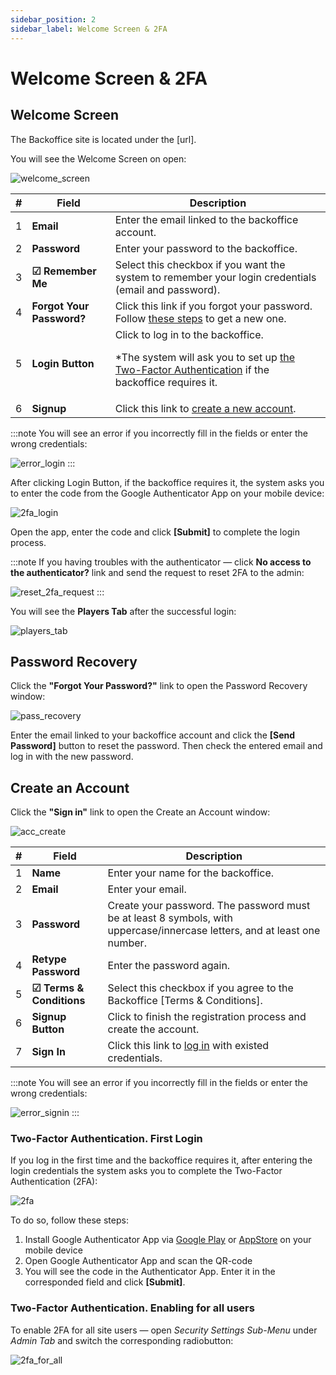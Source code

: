 ```yaml
---
sidebar_position: 2
sidebar_label: Welcome Screen & 2FA
---
```


# Welcome Screen & 2FA

## Welcome Screen

The Backoffice site is located under the [url].

You will see the Welcome Screen on open:

![welcome_screen](https://i.imgur.com/eO3MBQO.png)

| # | Field | Description |
|-|-|-|
| 1 | **Email** | Enter the email linked to the backoffice account. |
| 2 | **Password** | Enter your password to the backoffice. |
| 3 | **☑ Remember Me** | Select this checkbox if you want the system to remember your login credentials (email and password). |
| 4 | **Forgot Your Password?** | Click this link if you forgot your password. Follow [these steps](#password-recovery) to get a new one. |
| 5 | **Login Button** | Click to log in to the backoffice.<p>*The system will ask you to set up [the Two-Factor Authentication](#two-factor-authentication-first-login) if the backoffice requires it.</p> |
| 6 | **Signup** | Click this link to [create a new account](#create-an-account). |

:::note
You will see an error if you incorrectly fill in the fields or enter the wrong credentials:

![error_login](https://i.imgur.com/T9JQR12.png)
:::

After clicking Login Button, if the backoffice requires it, the system asks you to enter the code from the Google Authenticator App on your mobile device:

![2fa_login](https://i.imgur.com/kI7FIwx.png)

Open the app, enter the code and click **[Submit]** to complete the login process.

:::note
If you having troubles with the authenticator &mdash; click **No access to the authenticator?** link and send the request to reset 2FA to the admin:

![reset_2fa_request](https://i.imgur.com/qPNlfNF.png)
:::

You will see the **Players Tab** after the successful login:

![players_tab](https://i.imgur.com/73zXVUv.png)

## Password Recovery

Click the **"Forgot Your Password?"** link to open the Password Recovery window:

![pass_recovery](https://i.imgur.com/KcgNPCC.png)

Enter the email linked to your backoffice account and click the **[Send Password]** button to reset the password. Then check the entered email and log in with the new password.

## Create an Account

Click the **"Sign in"** link to open the Create an Account window:

![acc_create](https://i.imgur.com/LgItXDX.png)

| # | Field | Description |
|-|-|-|
| 1 | **Name** | Enter your name for the backoffice. |
| 2 | **Email** | Enter your email. |
| 3 | **Password** | Create your password. The password must be at least 8 symbols, with uppercase/innercase letters, and at least one number. |
| 4 | **Retype Password** | Enter the password again. |
| 5 | **☑ Terms & Conditions** | Select this checkbox if you agree to the Backoffice [Terms & Conditions]. |
| 6 | **Signup Button** | Click to finish the registration process and create the account. |
| 7 | **Sign In** | Click this link to [log in](#welcome-screen) with existed credentials. |

:::note
You will see an error if you incorrectly fill in the fields or enter the wrong credentials:

![error_signin](https://i.imgur.com/nhdUGL8.png)
:::

### Two-Factor Authentication. First Login

If you log in the first time and the backoffice requires it, after entering the login credentials the system asks you to complete the Two-Factor Authentication (2FA):

![2fa](https://i.imgur.com/2nbX5Ci.png)

To do so, follow these steps:

1. Install Google Authenticator App via [Google Play](https://play.google.com/store/apps/details?id=com.google.android.apps.authenticator2&hl=ru&gl=US) or [AppStore](https://apps.apple.com/us/app/google-authenticator/id388497605) on your mobile device
2. Open Google Authenticator App and scan the QR-code
3. You will see the code in the Authenticator App. Enter it in the corresponded field and click **[Submit]**.

### Two-Factor Authentication. Enabling for all users

To enable 2FA for all site users &mdash; open *Security Settings Sub-Menu* under *Admin Tab* and switch the corresponding radiobutton:

![2fa_for_all](https://i.imgur.com/rx3wiDz.png)